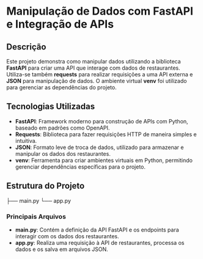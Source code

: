 # Manipulação de Dados com FastAPI e Integração de APIs

## Descrição
Este projeto demonstra como manipular dados utilizando a biblioteca **FastAPI** para criar uma API que interage com dados de restaurantes. Utiliza-se também **requests** para realizar requisições a uma API externa e **JSON** para manipulação de dados. O ambiente virtual **venv** foi utilizado para gerenciar as dependências do projeto.

## Tecnologias Utilizadas
- **FastAPI**: Framework moderno para construção de APIs com Python, baseado em padrões como OpenAPI.
- **Requests**: Biblioteca para fazer requisições HTTP de maneira simples e intuitiva.
- **JSON**: Formato leve de troca de dados, utilizado para armazenar e manipular os dados dos restaurantes.
- **venv**: Ferramenta para criar ambientes virtuais em Python, permitindo gerenciar dependências específicas para o projeto.

## Estrutura do Projeto
├── main.py └── app.py

### Principais Arquivos
- **main.py**: Contém a definição da API FastAPI e os endpoints para interagir com os dados dos restaurantes.
- **app.py**: Realiza uma requisição à API de restaurantes, processa os dados e os salva em arquivos JSON.
